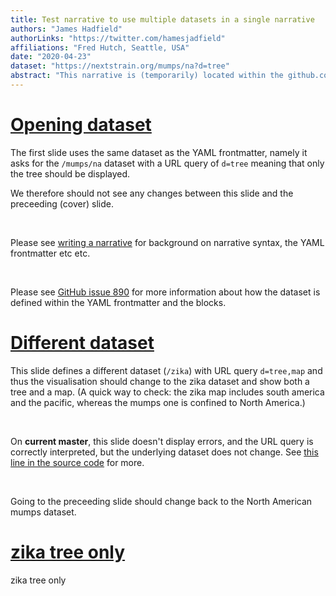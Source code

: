 ```yaml
---
title: Test narrative to use multiple datasets in a single narrative
authors: "James Hadfield"
authorLinks: "https://twitter.com/hamesjadfield"
affiliations: "Fred Hutch, Seattle, USA"
date: "2020-04-23"
dataset: "https://nextstrain.org/mumps/na?d=tree"
abstract: "This narrative is (temporarily) located within the github.com/nextstrain/narratives repo, but will probably be moved into the auspice repo shortly. It is intended to be used during development of multiple-dataset functionality, and after this is done may be used for testing purposes."
---
```



# [Opening dataset](https://nextstrain.org/mumps/na?d=tree)

The first slide uses the same dataset as the YAML frontmatter, namely it asks for the `/mumps/na` dataset with
a URL query of `d=tree` meaning that only the tree should be displayed.

We therefore should not see any changes between this slide and the preceeding (cover) slide.

<br/>

Please see [writing a narrative](https://nextstrain.github.io/auspice/narratives/how-to-write) for background on narrative syntax, the YAML frontmatter etc etc.

<br/>

Please see [GitHub issue 890](https://github.com/nextstrain/auspice/issues/890) for more information about how the dataset is defined within the YAML frontmatter and the blocks.

# [Different dataset](https://nextstrain.org/zika?d=tree,map)

This slide defines a different dataset (`/zika`) with URL query `d=tree,map` and thus the visualisation should change to the zika dataset and show both a tree and a map. (A quick way to check: the zika map includes south america and the pacific, whereas the mumps one is confined to North America.)

<br/>

On **current master**, this slide doesn't display errors, and the URL query is correctly interpreted, but the underlying dataset does not change. See [this line in the source code](https://github.com/nextstrain/auspice/blob/master/src/components/narrative/index.js#L57) for more.


<br/>

Going to the preceeding slide should change back to the North American mumps dataset.


# [zika tree only](https://nextstrain.org/zika?d=tree)

zika tree only

